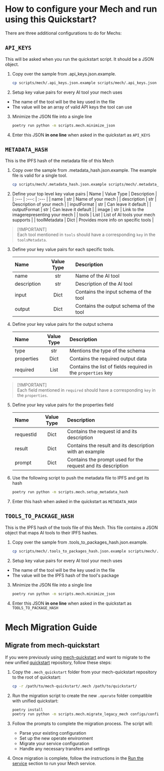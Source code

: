 # How to configure your Mech and run using this Quickstart?

There are three additional configurations to do for Mechs:

## `API_KEYS`
This will be asked when you run the quickstart script. It should be a JSON object.
1. Copy over the sample from .api_keys.json.example.

    ```sh
    cp scripts/mech/.api_keys.json.example scripts/mech/.api_keys.json
    ```

2. Setup key value pairs for every AI tool your mech uses
- The name of the tool will be the key used in the file
- The value will be an array of valid API keys the tool can use

3. Minimize the JSON file into a single line

   ```sh
   poetry run python -m scripts.mech.minimize_json
   ```

4. Enter this JSON **in one line** when asked in the quickstart as `API_KEYS`

## `METADATA_HASH`
This is the IPFS hash of the metadata file of this Mech
1.  Copy over the sample from .metadata_hash.json.example. The example file is valid for a single tool.

    ```sh
    cp scripts/mech/.metadata_hash.json.example scripts/mech/.metadata_hash.json
    ```

2.  Define your top level key value pairs
    | Name | Value Type | Description |
    | :--- | :---: | :--- |
    | name | str | Name of your mech |
    | description | str | Description of your mech |
    | inputFormat | str | Can leave it default |
    | outputFormat | str | Can leave it default |
    | image | str | Link to the imagerepresenting your mech |
    | tools | List | List of AI tools your mech supports |
    | toolMetadata | Dict | Provides more info on specific tools |

> [!IMPORTANT] \
> Each tool mentioned in `tools` should have a corresponding `key` in the `toolsMetadata`.

3.  Define your key value pairs for each specific tools.

    | Name         | Value Type | Description                             |
    | :----------- | :--------: | :-------------------------------------- |
    | name         |    str     | Name of the AI tool                     |
    | description  |    str     | Description of the AI tool              |
    | input        |    Dict    | Contains the input schema of the tool   |
    | output       |    Dict    | Contains the output schema of the tool  |

4.  Define your key value pairs for the output schema

    | Name       | Value Type | Description                                                  |
    | :--------- | :--------: | :----------------------------------------------------------- |
    | type       |    str     | Mentions the type of the schema                              |
    | properties |    Dict    | Contains the required output data                            |
    | required   |    List    | Contains the list of fields required in the `properties` key |

> [!IMPORTANT] \
> Each field mentioned in `required` should have a corresponding `key` in the `properties`.

5.  Define your key value pairs for the properties field

    | Name      | Value Type | Description                                                   |
    | :-------- | :--------: | :------------------------------------------------------------ |
    | requestId |    Dict    | Contains the request id and its description                  |
    | result    |    Dict    | Contains the result and its description with an example      |
    | prompt    |    Dict    | Contains the prompt used for the request and its description |

6. Use the following script to push the metadata file to IPFS and get its hash

    ```sh
    poetry run python -m scripts.mech.setup_metadata_hash
    ```

7. Enter this hash when asked in the quickstart as `METADATA_HASH`

## `TOOLS_TO_PACKAGE_HASH`
This is the IPFS hash of the tools file of this Mech. This file contains a JSON object that maps AI tools to their IPFS hashes.
1.  Copy over the sample from .tools_to_packages_hash.json.example.

    ```sh
    cp scripts/mech/.tools_to_packages_hash.json.example scripts/mech/.tools_to_packages_hash.json
    ```

2. Setup key value pairs for every AI tool your mech uses
- The name of the tool will be the key used in the file
- The value will be the IPFS hash of the tool's package

3. Minimize the JSON file into a single line

   ```sh
   poetry run python -m scripts.mech.minimize_json
   ```

4. Enter this JSON **in one line** when asked in the quickstart as `TOOLS_TO_PACKAGE_HASH`

# Mech Migration Guide

## Migrate from mech-quickstart

If you were previously using [mech-quickstart](https://github.com/valory-xyz/mech-quickstart) and want to migrate to the new unified [quickstart](https://github.com/valory-xyz/quickstart) repository, follow these steps:

1. Copy the `.mech_quickstart` folder from your mech-quickstart repository to the root of quickstart:

    ```bash
    cp -r /path/to/mech-quickstart/.mech /path/to/quickstart/
    ```

2. Run the migration script to create the new `.operate` folder compatible with unified quickstart:

    ```bash
    poetry install
    poetry run python -m scripts.mech.migrate_legacy_mech configs/config_mech.json
    ```

3. Follow the prompts to complete the migration process. The script will:
   - Parse your existing configuration
   - Set up the new operate environment
   - Migrate your service configuration
   - Handle any necessary transfers and settings

4. Once migration is complete, follow the instructions in the [Run the service](https://github.com/valory-xyz/quickstart#run-the-service) section to run your Mech service.
